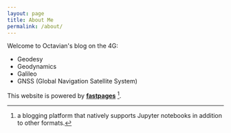 ```yaml
---
layout: page
title: About Me
permalink: /about/
---
```


Welcome to Octavian's blog on the 4G:
- Geodesy
- Geodynamics
- Galileo
- GNSS (Global Navigation Satellite System)

This website is powered by **[fastpages](https://github.com/fastai/fastpages)** [^1].



[^1]:a blogging platform that natively supports Jupyter notebooks in addition to other formats.
